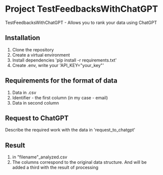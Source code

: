 # Project TestFeedbacksWithChatGPT

TestFeedbacksWithChatGPT - Allows you to rank your data using ChatGPT

## Installation

1. Clone the repository
2. Create a virtual environment
3. Install dependencies 'pip install -r requirements.txt'
4. Create .env, write your 'API_KEY="your_key"'

## Requirements for the format of data

1. Data in .csv
2. Identifier - the first column (in my case - email)
3. Data in second column

## Request to ChatGPT
Describe the required work with the data in 'request_to_chatgpt'

## Result

1. in "filename"_analyzed.csv
2. The columns correspond to the original data structure. And will be added a third with the result of processing